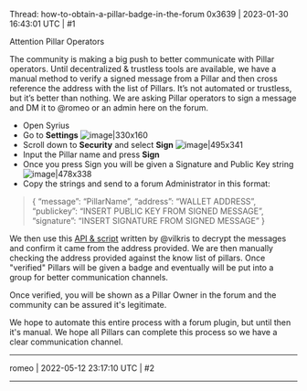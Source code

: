 Thread: how-to-obtain-a-pillar-badge-in-the-forum
0x3639 | 2023-01-30 16:43:01 UTC | #1

Attention Pillar Operators

The community is making a big push to better communicate with Pillar operators.  Until decentralized & trustless tools are available, we have a manual method to verify a signed message from a Pillar and then cross reference the address with the list of Pillars.  It’s not automated or trustless, but it’s better than nothing.  We are asking Pillar operators to sign a message and DM it to @romeo or an admin here on the forum.

* Open Syrius
* Go to **Settings**
![image|330x160](upload://oYtzsJdOkHrXN0vXNge6UdDubwy)
* Scroll down to **Security** and select **Sign**
![image|495x341](upload://aT7XePaJRDzQwC9bVGORBVm5f19)
* Input the Pillar name and press **Sign**
* Once you press Sign you will be given a Signature and Public Key string
![image|478x338](upload://c4FFIqGnT2OzqTRQ11Xu8HDTgHT)
* Copy the strings and send to a forum Administrator in this format:

> {
> “message”: “PillarName”,
> “address”: “WALLET ADDRESS”,
> “publickey”: “INSERT PUBLIC KEY FROM SIGNED MESSAGE”,
> “signature”: “INSERT SIGNATURE FROM SIGNED MESSAGE”
> }

We then use this [API & script](https://reqbin.com/7pdoxmxx) written by @vilkris to decrypt the messages and confirm it came from the address provided.  We are then manually checking the address provided against the know list of pillars.  Once "verified" Pillars will be given a badge and eventually will be put into a group for better communication channels. 

Once verified, you will be shown as a Pillar Owner in the forum and the community can be assured it's legitimate.

We hope to automate this entire process with a forum plugin, but until then it's manual.  We hope all Pillars can complete this process so we have a clear communication channel.

-------------------------

romeo | 2022-05-12 23:17:10 UTC | #2



-------------------------

